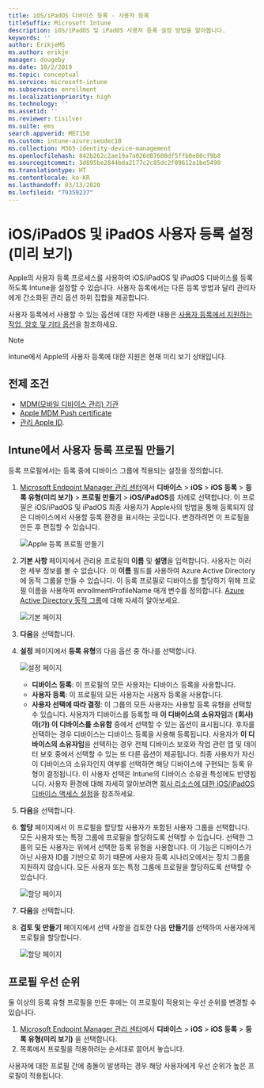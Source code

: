 ```yaml
---
title: iOS/iPadOS 디바이스 등록 - 사용자 등록
titleSuffix: Microsoft Intune
description: iOS/iPadOS 및 iPadOS 사용자 등록 설정 방법을 알아봅니다.
keywords: ''
author: ErikjeMS
ms.author: erikje
manager: dougeby
ms.date: 10/2/2019
ms.topic: conceptual
ms.service: microsoft-intune
ms.subservice: enrollment
ms.localizationpriority: high
ms.technology: ''
ms.assetid: ''
ms.reviewer: tisilver
ms.suite: ems
search.appverid: MET150
ms.custom: intune-azure;seodec18
ms.collection: M365-identity-device-management
ms.openlocfilehash: 842b262c2ae19a7a026d87600df5ffb0e80cf9b8
ms.sourcegitcommit: 3d895be2844bda2177c2c85dc2f09612a1be5490
ms.translationtype: HT
ms.contentlocale: ko-KR
ms.lasthandoff: 03/13/2020
ms.locfileid: "79359237"
---
```

# <a name="set-up-iosipados-and-ipados-user-enrollment-preview"></a>iOS/iPadOS 및 iPadOS 사용자 등록 설정(미리 보기)

Apple의 사용자 등록 프로세스를 사용하여 iOS/iPadOS 및 iPadOS 디바이스를 등록하도록 Intune을 설정할 수 있습니다. 사용자 등록에서는 다른 등록 방법과 달리 관리자에게 간소화된 관리 옵션 하위 집합을 제공합니다.

사용자 등록에서 사용할 수 있는 옵션에 대한 자세한 내용은 [사용자 등록에서 지원하는 작업, 암호 및 기타 옵션](ios-user-enrollment-supported-actions.md)을 참조하세요.

> [!NOTE]
> Intune에서 Apple의 사용자 등록에 대한 지원은 현재 미리 보기 상태입니다.

## <a name="prerequisites"></a>전제 조건
- [MDM(모바일 디바이스 관리) 기관](../fundamentals/mdm-authority-set.md)
- [Apple MDM Push certificate](apple-mdm-push-certificate-get.md)
- [관리 Apple ID](https://support.apple.com/guide/apple-business-manager/mdm1c9622977/web).

## <a name="create-a-user-enrollment-profile-in-intune"></a>Intune에서 사용자 등록 프로필 만들기

등록 프로필에서는 등록 중에 디바이스 그룹에 적용되는 설정을 정의합니다. 

1. [Microsoft Endpoint Manager 관리 센터](https://go.microsoft.com/fwlink/?linkid=2109431)에서 **디바이스** > **iOS** > **iOS 등록** > **등록 유형(미리 보기)** > **프로필 만들기** > **iOS/iPadOS**를 차례로 선택합니다. 이 프로필은 iOS/iPadOS 및 iPadOS 최종 사용자가 Apple사의 방법을 통해 등록되지 않은 디바이스에서 사용할 등록 환경을 표시하는 곳입니다. 변경하려면 이 프로필을 만든 후 편집할 수 있습니다.

    ![Apple 등록 프로필 만들기](./media/ios-user-enrollment/create-profile.png)

2. **기본 사항** 페이지에서 관리용 프로필의 **이름** 및 **설명**을 입력합니다. 사용자는 이러한 세부 정보를 볼 수 없습니다. 이 **이름** 필드를 사용하여 Azure Active Directory에 동적 그룹을 만들 수 있습니다. 이 등록 프로필로 디바이스를 할당하기 위해 프로필 이름을 사용하여 enrollmentProfileName 매개 변수를 정의합니다. [Azure Active Directory 동적 그룹](https://docs.microsoft.com/azure/active-directory/active-directory-groups-dynamic-membership-azure-portal#rules-for-devices)에 대해 자세히 알아보세요.

    ![기본 페이지](./media/ios-user-enrollment/basics-page.png)

3. **다음**을 선택합니다.

4. **설정** 페이지에서 **등록 유형**의 다음 옵션 중 하나를 선택합니다.

    ![설정 페이지](./media/ios-user-enrollment/settings-page.png)

    - **디바이스 등록**: 이 프로필의 모든 사용자는 디바이스 등록을 사용합니다.
    - **사용자 등록**: 이 프로필의 모든 사용자는 사용자 등록을 사용합니다.
    - **사용자 선택에 따라 결정**: 이 그룹의 모든 사용자는 사용할 등록 유형을 선택할 수 있습니다. 사용자가 디바이스를 등록할 때 **이 디바이스의 소유자임**과 **(회사)이(가) 이 디바이스를 소유함** 중에서 선택할 수 있는 옵션이 표시됩니다. 후자를 선택하는 경우 디바이스는 디바이스 등록을 사용해 등록됩니다. 사용자가 **이 디바이스의 소유자임**을 선택하는 경우 전체 디바이스 보호와 작업 관련 앱 및 데이터 보호 중에서 선택할 수 있는 또 다른 옵션이 제공됩니다. 최종 사용자가 자신이 디바이스의 소유자인지 여부를 선택하면 해당 디바이스에 구현되는 등록 유형이 결정됩니다. 이 사용자 선택은 Intune의 디바이스 소유권 특성에도 반영됩니다. 사용자 환경에 대해 자세히 알아보려면 [회사 리소스에 대한 iOS/iPadOS 디바이스 액세스 설정](https://docs.microsoft.com/user-help/enroll-your-device-in-intune-ios)을 참조하세요.
    
5. **다음**을 선택합니다.

6. **할당** 페이지에서 이 프로필을 할당할 사용자가 포함된 사용자 그룹을 선택합니다. 모든 사용자 또는 특정 그룹에 프로필을 할당하도록 선택할 수 있습니다. 선택한 그룹의 모든 사용자는 위에서 선택한 등록 유형을 사용합니다. 이 기능은 디바이스가 아닌 사용자 ID를 기반으로 하기 때문에 사용자 등록 시나리오에서는 장치 그룹을 지원하지 않습니다. 모든 사용자 또는 특정 그룹에 프로필을 할당하도록 선택할 수 있습니다.

    ![할당 페이지](./media/ios-user-enrollment/assignments-page.png)

7. **다음**을 선택합니다.

8. **검토 및 만들기** 페이지에서 선택 사항을 검토한 다음 **만들기**를 선택하여 사용자에게 프로필을 할당합니다.

    ![할당 페이지](./media/ios-user-enrollment/assignments-page.png)


## <a name="profile-priority"></a>프로필 우선 순위

둘 이상의 등록 유형 프로필을 만든 후에는 이 프로필이 적용되는 우선 순위를 변경할 수 있습니다.

1. [Microsoft Endpoint Manager 관리 센터](https://go.microsoft.com/fwlink/?linkid=2109431)에서 **디바이스** > **iOS** > **iOS 등록** > **등록 유형(미리 보기)** 을 선택합니다.
2. 목록에서 프로필을 적용하려는 순서대로 끌어서 놓습니다.

사용자에 대한 프로필 간에 충돌이 발생하는 경우 해당 사용자에게 우선 순위가 높은 프로필이 적용됩니다.


